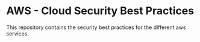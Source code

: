 # AWS - Cloud Security Best Practices
This repository contains the security best practices for the different aws services.

